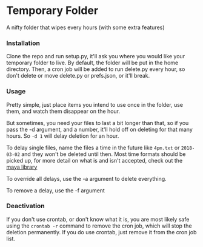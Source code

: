 # Temporary Folder
A nifty folder that wipes every hours (with some extra features)

### Installation
Clone the repo and run setup.py, it'll ask you where you would like your temporary folder to live. By default, the folder will be put in the home directory.
Then, a cron job will be added to run delete.py every hour, so don't delete or move delete.py or prefs.json, or it'll break.

### Usage
Pretty simple, just place items you intend to use once in the folder, use them, and watch them disappear on the hour.

But sometimes, you need your files to last a bit longer than that, so if you pass the -d argument, and a number, it'll hold off on deleting for that many hours. 
So `-d 1` will delay deletion for an hour.

To delay single files, name the files a time in the future like `4pm.txt` or `2018-03-02` and they won't be deleted until then.
Most time formats should be picked up, for more detail on what is and isn't accepted, check out the [maya library](https://github.com/kennethreitz/maya)

To override all delays, use the -a argument to delete everything.

To remove a delay, use the -f argument

### Deactivation
If you don't use crontab, or don't know what it is, you are most likely safe using the `crontab -r` command to remove the cron job, which will stop the deletion permanently.
If you do use crontab, just remove it from the cron job list.